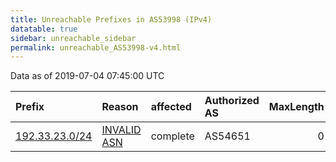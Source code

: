 ```yaml
---
title: Unreachable Prefixes in AS53998 (IPv4)
datatable: true
sidebar: unreachable_sidebar
permalink: unreachable_AS53998-v4.html
---
```


Data as of 2019-07-04 07:45:00 UTC


<div class="datatable-begin"></div>

| Prefix                                                 | Reason                                                                                                | affected   | Authorized AS   |   MaxLength | Anchor                           |   unreachable /24s |
|:-------------------------------------------------------|:------------------------------------------------------------------------------------------------------|:-----------|:----------------|------------:|:---------------------------------|-------------------:|
| [192.33.23.0/24](https://stat.ripe.net/192.33.23.0/24) | [INVALID ASN](https://rpki-validator.ripe.net/announcement-preview?asn=AS53998&prefix=192.33.23.0/24) | complete   | AS54651         |           0 | [ARIN](unreachable_ARIN-v4.html) |                  1 |

<div class="datatable-end"></div>